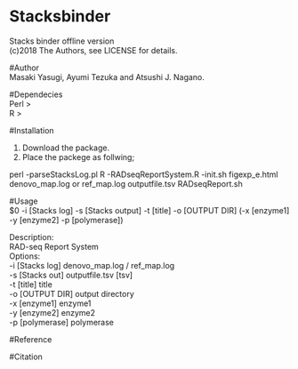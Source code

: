 # Stacksbinder  
Stacks binder offline version  
(c)2018 The Authors, see LICENSE for details.   

#Author  
Masaki Yasugi, Ayumi Tezuka and Atsushi J. Nagano.  

#Dependecies  
Perl >  
R >  

#Installation  
1. Download the package.  
2. Place the packege as follwing;  

perl
-parseStacksLog.pl
R
-RADseqReportSystem.R
-init.sh
figexp_e.html
denovo_map.log or ref_map.log
outputfile.tsv
RADseqReport.sh

#Usage  
$0 -i [Stacks log] -s [Stacks output] -t [title] -o [OUTPUT DIR] (-x [enzyme1] -y [enzyme2] -p [polymerase])  
  
Description:  
RAD-seq Report System  
Options:  
    -i [Stacks log]   denovo_map.log / ref_map.log  
    -s [Stacks out]   outputfile.tsv [tsv]  
    -t [title]        title  
    -o [OUTPUT DIR]   output directory  
    -x [enzyme1]      enzyme1  
    -y [enzyme2]      enzyme2  
    -p [polymerase]   polymerase  

#Reference  

#Citation  
